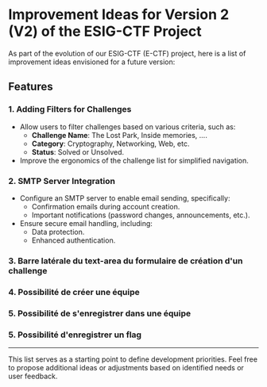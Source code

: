 # Improvement Ideas for Version 2 (V2) of the ESIG-CTF Project

As part of the evolution of our ESIG-CTF (E-CTF) project, here is a list of improvement ideas envisioned for a future version:

## Features

### 1. Adding Filters for Challenges
- Allow users to filter challenges based on various criteria, such as:
    - **Challenge Name**: The Lost Park, Inside memories, ....
    - **Category**: Cryptography, Networking, Web, etc.
    - **Status**: Solved or Unsolved.
- Improve the ergonomics of the challenge list for simplified navigation.

### 2. SMTP Server Integration
- Configure an SMTP server to enable email sending, specifically:
    - Confirmation emails during account creation.
    - Important notifications (password changes, announcements, etc.).
- Ensure secure email handling, including:
    - Data protection.
    - Enhanced authentication.

### 3. Barre latérale du text-area du formulaire de création d'un challenge
### 4. Possibilité de créer une équipe
### 5. Possibilité de s'enregistrer dans une équipe
### 5. Possibilité d'enregistrer un flag

---

This list serves as a starting point to define development priorities. Feel free to propose additional ideas or adjustments based on identified needs or user feedback.